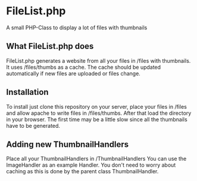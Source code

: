 FileList.php
============

A small PHP-Class to display a lot of files with thumbnails

## What FileList.php does
FileList.php generates a website from all your files in /files with thumbnails. It uses /files/thumbs as a cache.
The cache should be updated automatically if new files are uploaded or files change.

## Installation
To install just clone this repository on your server, place your files in /files and allow apache to write files in /files/thumbs.
After that load the directory in your browser. The first time may be a little slow since all the thumbnails have to be generated.

## Adding new ThumbnailHandlers
Place all your ThumbnailHandlers in /ThumbnailHandlers
You can use the ImageHandler as an example Handler. You don't need to worry about caching as this is done by the parent class ThumbnailHandler.